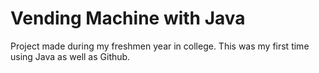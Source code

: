 # Vending Machine with Java
Project made during my freshmen year in college. This was my first time using Java as well as Github.
